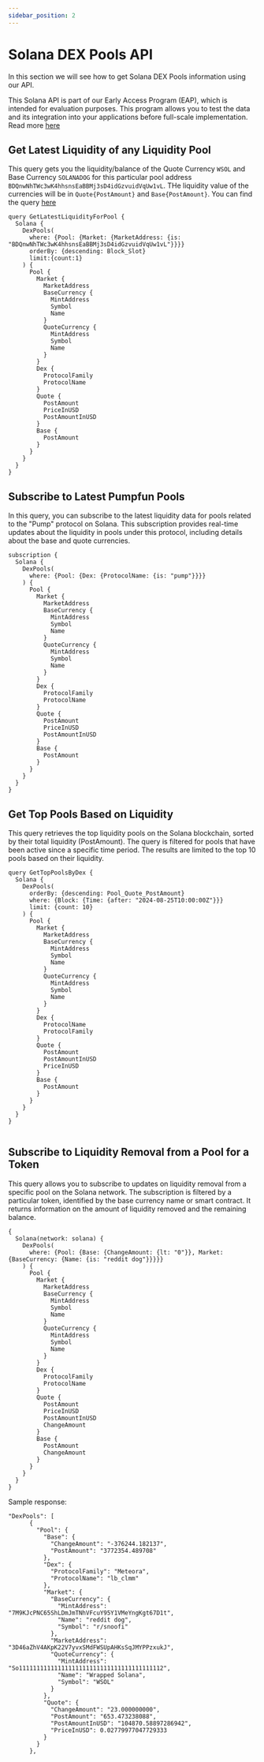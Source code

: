 ```yaml
---
sidebar_position: 2
---
```


# Solana DEX Pools API

In this section we will see how to get Solana DEX Pools information using our API.

This Solana API is part of our Early Access Program (EAP), which is intended for evaluation purposes. This program allows you to test the data and its integration into your applications before full-scale implementation. Read more [here](https://docs.bitquery.io/docs/graphql/dataset/EAP/)

<head>
<meta name="title" content="Solana DEX Pools API | Get Liquidity Data of the Pools"/>
<meta name="description" content="Get on-chain data of liquidity pools and trading pairs from any Solana based DEX like Raydium, Jupiter, Phoenix etc through our DEX Pools API."/>
<meta name="keywords" content="Solana DEX Pools api,Solana DEX Pools python api,Solana DEX Pools token api,Solana Dex NFT api, DEX Trades scan api, DEX Pools api, DEX Pools api docs, DEX Pools crypto api, DEX Pools blockchain api,solana network api, solana web3 api"/>
<meta name="robots" content="index, follow"/>
<meta http-equiv="Content-Type" content="text/html; charset=utf-8"/>
<meta name="language" content="English"/>

<!-- Open Graph / Facebook -->

<meta property="og:type" content="website" />
<meta
  property="og:title"
  content="Solana DEX Pools API | Get Liquidity Data of the Pools"
/>
<meta
  property="og:description"
  content="Get on-chain data of liquidity pools and trading pairs from any Solana based DEX like Raydium, Jupiter, Phoenix etc through our DEX Pools API."
/>

<!-- Twitter -->

<meta property="twitter:card" content="summary_large_image" />
<meta property="twitter:title" content="Solana DEX Pools API | Get Liquidity Data of the Pools" />
<meta property="twitter:description" content="Get on-chain data of liquidity pools and trading pairs from any Solana based DEX like Raydium, Jupiter, Phoenix etc through our DEX Pools API." />
</head>

## Get Latest Liquidity of any Liquidity Pool

This query gets you the liquidity/balance of the Quote Currency `WSOL` and Base Currency `SOLANADOG` for this particular pool address `BDQnwNhTWc3wK4hhsnsEaBBMj3sD4idGzvuidVqUw1vL`. THe liquidity value of the currencies will be in `Quote{PostAmount}` and `Base{PostAmount}`.
You can find the query [here](https://ide.bitquery.io/Get-LP-Latest-liqudity_2)

```
query GetLatestLiquidityForPool {
  Solana {
    DexPools(
      where: {Pool: {Market: {MarketAddress: {is: "BDQnwNhTWc3wK4hhsnsEaBBMj3sD4idGzvuidVqUw1vL"}}}}
      orderBy: {descending: Block_Slot}
      limit:{count:1}
    ) {
      Pool {
        Market {
          MarketAddress
          BaseCurrency {
            MintAddress
            Symbol
            Name
          }
          QuoteCurrency {
            MintAddress
            Symbol
            Name
          }
        }
        Dex {
          ProtocolFamily
          ProtocolName
        }
        Quote {
          PostAmount
          PriceInUSD
          PostAmountInUSD
        }
        Base {
          PostAmount
        }
      }
    }
  }
}

```
## Subscribe to Latest Pumpfun Pools

In this query, you can subscribe to the latest liquidity data for pools related to the "Pump" protocol on Solana. This subscription provides real-time updates about the liquidity in pools under this protocol, including details about the base and quote currencies.

```
subscription {
  Solana {
    DexPools(
      where: {Pool: {Dex: {ProtocolName: {is: "pump"}}}}
    ) {
      Pool {
        Market {
          MarketAddress
          BaseCurrency {
            MintAddress
            Symbol
            Name
          }
          QuoteCurrency {
            MintAddress
            Symbol
            Name
          }
        }
        Dex {
          ProtocolFamily
          ProtocolName
        }
        Quote {
          PostAmount
          PriceInUSD
          PostAmountInUSD
        }
        Base {
          PostAmount
        }
      }
    }
  }
}

```
## Get Top Pools Based on Liquidity

This query retrieves the top liquidity pools on the Solana blockchain, sorted by their total liquidity (PostAmount). The query is filtered for pools that have been active since a specific time period. The results are limited to the top 10 pools based on their liquidity.


```
query GetTopPoolsByDex {
  Solana {
    DexPools(
      orderBy: {descending: Pool_Quote_PostAmount}
      where: {Block: {Time: {after: "2024-08-25T10:00:00Z"}}}
      limit: {count: 10}
    ) {
      Pool {
        Market {
          MarketAddress
          BaseCurrency {
            MintAddress
            Symbol
            Name
          }
          QuoteCurrency {
            MintAddress
            Symbol
            Name
          }
        }
        Dex {
          ProtocolName
          ProtocolFamily
        }
        Quote {
          PostAmount
          PostAmountInUSD
          PriceInUSD
        }
        Base {
          PostAmount
        }
      }
    }
  }
}


```

## Subscribe to Liquidity Removal from a Pool for a Token

This query allows you to subscribe to updates on liquidity removal from a specific pool on the Solana network. The subscription is filtered by a particular token, identified by the base currency name or smart contract. It returns information on the amount of liquidity removed and the remaining balance.


```
{
  Solana(network: solana) {
    DexPools(
      where: {Pool: {Base: {ChangeAmount: {lt: "0"}}, Market: {BaseCurrency: {Name: {is: "reddit dog"}}}}}
    ) {
      Pool {
        Market {
          MarketAddress
          BaseCurrency {
            MintAddress
            Symbol
            Name
          }
          QuoteCurrency {
            MintAddress
            Symbol
            Name
          }
        }
        Dex {
          ProtocolFamily
          ProtocolName
        }
        Quote {
          PostAmount
          PriceInUSD
          PostAmountInUSD
          ChangeAmount
        }
        Base {
          PostAmount
          ChangeAmount
        }
      }
    }
  }
}

```

Sample response:

```
"DexPools": [
      {
        "Pool": {
          "Base": {
            "ChangeAmount": "-376244.182137",
            "PostAmount": "3772354.489708"
          },
          "Dex": {
            "ProtocolFamily": "Meteora",
            "ProtocolName": "lb_clmm"
          },
          "Market": {
            "BaseCurrency": {
              "MintAddress": "7M9KJcPNC65ShLDmJmTNhVFcuY95Y1VMeYngKgt67D1t",
              "Name": "reddit dog",
              "Symbol": "r/snoofi"
            },
            "MarketAddress": "3D46aZhV4AKpK22V7yvxSMdFWSUpAHKsSqJMYPPzxukJ",
            "QuoteCurrency": {
              "MintAddress": "So11111111111111111111111111111111111111112",
              "Name": "Wrapped Solana",
              "Symbol": "WSOL"
            }
          },
          "Quote": {
            "ChangeAmount": "23.000000000",
            "PostAmount": "653.473238088",
            "PostAmountInUSD": "104870.58897286942",
            "PriceInUSD": 0.02779977047729333
          }
        }
      },
```